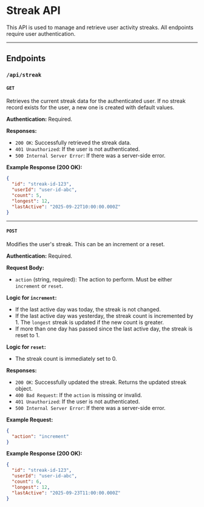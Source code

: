 # Streak API

This API is used to manage and retrieve user activity streaks. All endpoints require user authentication.

---

## Endpoints

### `/api/streak`

#### `GET`

Retrieves the current streak data for the authenticated user. If no streak record exists for the user, a new one is created with default values.

**Authentication:** Required.

**Responses:**

-   `200 OK`: Successfully retrieved the streak data.
-   `401 Unauthorized`: If the user is not authenticated.
-   `500 Internal Server Error`: If there was a server-side error.

**Example Response (200 OK):**
```json
{
  "id": "streak-id-123",
  "userId": "user-id-abc",
  "count": 5,
  "longest": 12,
  "lastActive": "2025-09-22T10:00:00.000Z"
}
```

---

#### `POST`

Modifies the user's streak. This can be an increment or a reset.

**Authentication:** Required.

**Request Body:**

-   `action` (string, required): The action to perform. Must be either `increment` or `reset`.

**Logic for `increment`:**

-   If the last active day was today, the streak is not changed.
-   If the last active day was yesterday, the streak count is incremented by 1. The `longest` streak is updated if the new count is greater.
-   If more than one day has passed since the last active day, the streak is reset to 1.

**Logic for `reset`:**

-   The streak count is immediately set to 0.

**Responses:**

-   `200 OK`: Successfully updated the streak. Returns the updated streak object.
-   `400 Bad Request`: If the `action` is missing or invalid.
-   `401 Unauthorized`: If the user is not authenticated.
-   `500 Internal Server Error`: If there was a server-side error.

**Example Request:**
```json
{
  "action": "increment"
}
```

**Example Response (200 OK):**
```json
{
  "id": "streak-id-123",
  "userId": "user-id-abc",
  "count": 6,
  "longest": 12,
  "lastActive": "2025-09-23T11:00:00.000Z"
}
```

